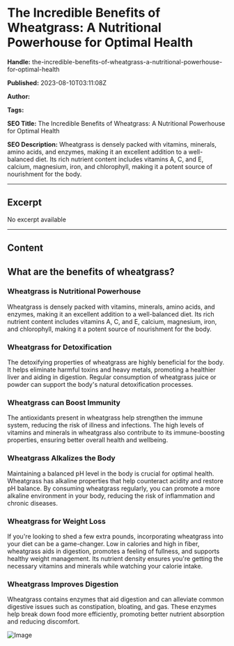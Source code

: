 # The Incredible Benefits of Wheatgrass: A Nutritional Powerhouse for Optimal Health

**Handle:** the-incredible-benefits-of-wheatgrass-a-nutritional-powerhouse-for-optimal-health

**Published:** 2023-08-10T03:11:08Z

**Author:**  

**Tags:** 

**SEO Title:** The Incredible Benefits of Wheatgrass: A Nutritional Powerhouse for Optimal Health

**SEO Description:** Wheatgrass is densely packed with vitamins, minerals, amino acids, and enzymes, making it an excellent addition to a well-balanced diet. Its rich nutrient content includes vitamins A, C, and E, calcium, magnesium, iron, and chlorophyll, making it a potent source of nourishment for the body.

---

## Excerpt

No excerpt available

---

## Content

## What are the benefits of wheatgrass?

### Wheatgrass is Nutritional Powerhouse
Wheatgrass is densely packed with vitamins, minerals, amino acids, and enzymes, making it an excellent addition to a well-balanced diet. Its rich nutrient content includes vitamins A, C, and E, calcium, magnesium, iron, and chlorophyll, making it a potent source of nourishment for the body.

### Wheatgrass for Detoxification
The detoxifying properties of wheatgrass are highly beneficial for the body. It helps eliminate harmful toxins and heavy metals, promoting a healthier liver and aiding in digestion. Regular consumption of wheatgrass juice or powder can support the body's natural detoxification processes.

### Wheatgrass can Boost Immunity
The antioxidants present in wheatgrass help strengthen the immune system, reducing the risk of illness and infections. The high levels of vitamins and minerals in wheatgrass also contribute to its immune-boosting properties, ensuring better overall health and wellbeing.

### Wheatgrass Alkalizes the Body
Maintaining a balanced pH level in the body is crucial for optimal health. Wheatgrass has alkaline properties that help counteract acidity and restore pH balance. By consuming wheatgrass regularly, you can promote a more alkaline environment in your body, reducing the risk of inflammation and chronic diseases.

### Wheatgrass for Weight Loss
If you're looking to shed a few extra pounds, incorporating wheatgrass into your diet can be a game-changer. Low in calories and high in fiber, wheatgrass aids in digestion, promotes a feeling of fullness, and supports healthy weight management. Its nutrient density ensures you're getting the necessary vitamins and minerals while watching your calorie intake.

### Wheatgrass Improves Digestion
Wheatgrass contains enzymes that aid digestion and can alleviate common digestive issues such as constipation, bloating, and gas. These enzymes help break down food more efficiently, promoting better nutrient absorption and reducing discomfort.

![Image](https://i.shgcdn.com/e2310d65-5471-4372-9b3f-41be21de87d1/-/format/auto/-/preview/3000x3000/-/quality/lighter/)

